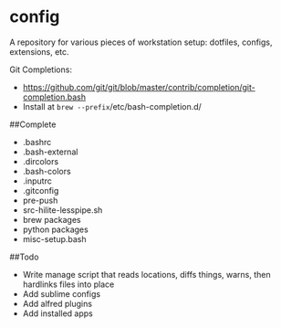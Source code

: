 # config
A repository for various pieces of workstation setup: dotfiles, configs, extensions, etc.

Git Completions:
- https://github.com/git/git/blob/master/contrib/completion/git-completion.bash
- Install at `brew --prefix`/etc/bash-completion.d/

##Complete
* .bashrc
* .bash-external
* .dircolors
* .bash-colors
* .inputrc
* .gitconfig
* pre-push
* src-hilite-lesspipe.sh
* brew packages
* python packages
* misc-setup.bash

##Todo
* Write manage script that reads locations, diffs things, warns, then hardlinks files into place
* Add sublime configs
* Add alfred plugins
* Add installed apps
